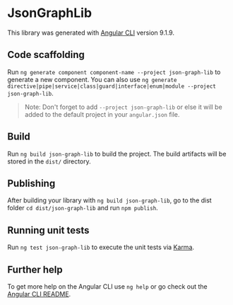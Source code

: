 # JsonGraphLib

This library was generated with [Angular CLI](https://github.com/angular/angular-cli) version 9.1.9.

## Code scaffolding

Run `ng generate component component-name --project json-graph-lib` to generate a new component. You can also use `ng generate directive|pipe|service|class|guard|interface|enum|module --project json-graph-lib`.
> Note: Don't forget to add `--project json-graph-lib` or else it will be added to the default project in your `angular.json` file. 

## Build

Run `ng build json-graph-lib` to build the project. The build artifacts will be stored in the `dist/` directory.

## Publishing

After building your library with `ng build json-graph-lib`, go to the dist folder `cd dist/json-graph-lib` and run `npm publish`.

## Running unit tests

Run `ng test json-graph-lib` to execute the unit tests via [Karma](https://karma-runner.github.io).

## Further help

To get more help on the Angular CLI use `ng help` or go check out the [Angular CLI README](https://github.com/angular/angular-cli/blob/master/README.md).
